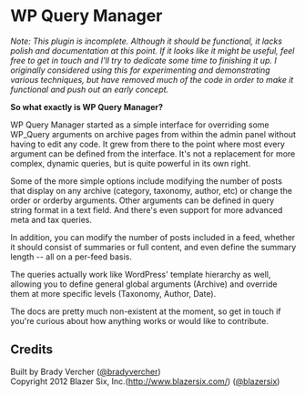 # WP Query Manager #

*Note: This plugin is incomplete. Although it should be functional, it lacks polish and documentation at this point. If it looks like it might be useful, feel free to get in touch and I'll try to dedicate some time to finishing it up. I originally considered using this for experimenting and demonstrating various techniques, but have removed much of the code in order to make it functional and push out an early concept.*

**So what exactly is WP Query Manager?**

WP Query Manager started as a simple interface for overriding some WP_Query arguments on archive pages from within the admin panel without having to edit any code. It grew from there to the point where most every argument can be defined from the interface. It's not a replacement for more complex, dynamic queries, but is quite powerful in its own right.

Some of the more simple options include modifying the number of posts that display on any archive (category, taxonomy, author, etc) or change the order or orderby arguments. Other arguments can be defined in query string format in a text field. And there's even support for more advanced meta and tax queries.

In addition, you can modify the number of posts included in a feed, whether it should consist of summaries or full content, and even define the summary length -- all on a per-feed basis.

The queries actually work like WordPress' template hierarchy as well, allowing you to define general global arguments (Archive) and override them at more specific levels (Taxonomy, Author, Date).

The docs are pretty much non-existent at the moment, so get in touch if you're curious about how anything works or would like to contribute.

## Credits ##

Built by Brady Vercher ([@bradyvercher](http://twitter.com/bradyvercher))  
Copyright 2012  Blazer Six, Inc.(http://www.blazersix.com/) ([@blazersix](http://twitter.com/BlazerSix))